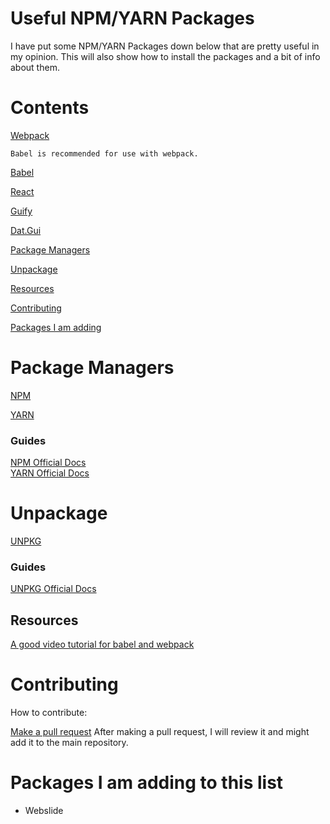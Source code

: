 # Useful NPM/YARN Packages
I have put some NPM/YARN Packages down below that are pretty useful in my opinion. 
This will also show how to install the packages and a bit of info about them.
 
# Contents
  [Webpack](https://github.com/LightLordYT/Useful-Packages-NPM-YARN-/blob/main/Packages/webpack.md)
  
    Babel is recommended for use with webpack.
    
  [Babel](https://github.com/LightLordYT/Useful-Packages-NPM-YARN-/blob/main/Packages/babel.md)
  
  [React](https://github.com/LightLordYT/Useful-Packages-NPM-YARN-/blob/main/Packages/react.md)
  
  [Guify](https://github.com/LightLordYT/Useful-Packages-NPM-YARN-/blob/main/Packages/guify.md)
  
  [Dat.Gui](https://github.com/LightLordYT/Useful-Packages-NPM-YARN-/blob/main/Packages/datgui.md)
  
  [Package Managers](https://github.com/LightLordYT/Useful-Packages-NPM-YARN-/blob/main/README.md#package-managers)
  
  [Unpackage](https://github.com/LightLordYT/Useful-Packages-NPM-YARN-/blob/main/README.md#unpackage)
  
  [Resources](https://github.com/LightLordYT/Useful-Packages-NPM-YARN-/blob/main/README.md#resources)
  
  [Contributing](https://github.com/LightLordYT/Useful-Packages-NPM-YARN-/blob/main/README.md#contributing)
  
  [Packages I am adding](https://github.com/LightLordYT/Useful-Packages-NPM-YARN-/blob/main/README.md#packages-i-am-adding-to-this-list)
    
 # Package Managers
 
 [NPM](https://www.npmjs.com)
 
 [YARN](https://yarnpkg.com/)
    
   ### Guides
   
   [NPM Official Docs](https://docs.npmjs.com/)  
   [YARN Official Docs](https://yarnpkg.com/getting-started)
 
 # Unpackage
  
  [UNPKG](https://unpkg.com/)
  
   ### Guides
   
   [UNPKG Official Docs](https://unpkg.com/)
  
 ## Resources
 
  [A good video tutorial for babel and webpack](https://www.youtube.com/watch?v=iWUR04B42Hc)
  
 # Contributing
 
  How to contribute:

  [Make a pull request](https://github.com/LightLordYT/Useful-Packages-NPM-YARN-/pulls)
  After making a pull request, I will review it and might add it to the main repository.
 
# Packages I am adding to this list

- Webslide
